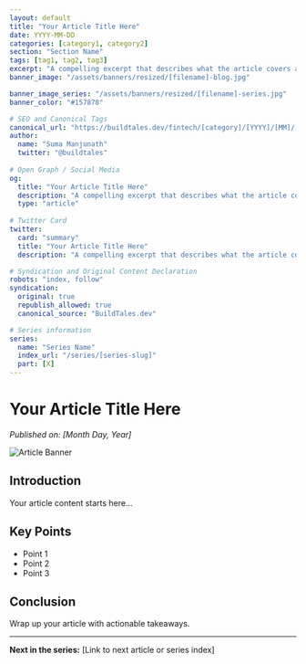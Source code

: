 ```yaml
---
layout: default
title: "Your Article Title Here"
date: YYYY-MM-DD
categories: [category1, category2]
section: "Section Name"
tags: [tag1, tag2, tag3]
excerpt: "A compelling excerpt that describes what the article covers and why readers should care."
banner_image: "/assets/banners/resized/[filename]-blog.jpg"

banner_image_series: "/assets/banners/resized/[filename]-series.jpg"
banner_color: "#157878"

# SEO and Canonical Tags
canonical_url: "https://buildtales.dev/fintech/[category]/[YYYY]/[MM]/[DD]/[slug].html"
author:
  name: "Suma Manjunath"
  twitter: "@buildtales"
  
# Open Graph / Social Media
og:
  title: "Your Article Title Here"
  description: "A compelling excerpt that describes what the article covers and why readers should care."
  type: "article"
  
# Twitter Card
twitter:
  card: "summary"
  title: "Your Article Title Here"
  description: "A compelling excerpt that describes what the article covers and why readers should care."

# Syndication and Original Content Declaration
robots: "index, follow"
syndication:
  original: true
  republish_allowed: true
  canonical_source: "BuildTales.dev"

# Series information
series:
  name: "Series Name"
  index_url: "/series/[series-slug]"
  part: [X]
---
```


# Your Article Title Here

*Published on: [Month Day, Year]*

![Article Banner](/assets/banners/resized/[filename]-blog.jpg)

## Introduction

Your article content starts here...

## Key Points

- Point 1
- Point 2
- Point 3

## Conclusion

Wrap up your article with actionable takeaways.

---

**Next in the series:** [Link to next article or series index]
